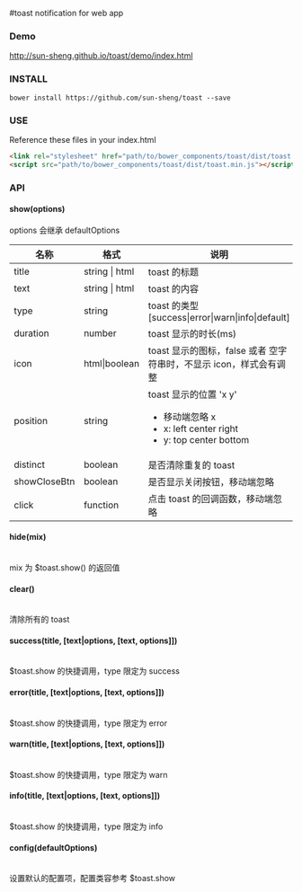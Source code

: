 #toast
notification for web app
### Demo
http://sun-sheng.github.io/toast/demo/index.html
### INSTALL
    bower install https://github.com/sun-sheng/toast --save    
### USE
Reference these files in your index.html

```html
<link rel="stylesheet" href="path/to/bower_components/toast/dist/toast.min.css"/>
<script src="path/to/bower_components/toast/dist/toast.min.js"></script>    
```    
### API
#### show(options)
options 会继承 defaultOptions
<table>
    <thead>
    <tr>
        <th>名称</th>
        <th>格式</th>
        <th>说明</th>
    </tr>
    </thead>
    <tbody>
    <tr>
        <td>title</td>
        <td>string | html</td>
        <td>toast 的标题</td>
    </tr>
    <tr>
        <td>text</td>
        <td>string | html</td>
        <td>toast 的内容</td>
    </tr>
    <tr>
        <td>type</td>
        <td>string </td>
        <td>toast 的类型[success|error|warn|info|default]</td>
    </tr>
    <tr>
        <td>duration</td>
        <td>number</td>
        <td>toast 显示的时长(ms)</td>
    </tr>
    <tr>
        <td>icon</td>
        <td>html|boolean</td>
        <td>
            toast 显示的图标，false 或者 空字符串时，不显示 icon，样式会有调整
        </td>
    </tr>
    <tr>
        <td>position</td>
        <td>string</td>
        <td>
            toast 显示的位置 'x y'
            <ul>
            <li>移动端忽略 x</li>
            <li>x: left center right</li>
            <li>y: top center bottom</li>
            </ul>
        </td>
    </tr>
    <tr>
        <td>distinct</td>
        <td>boolean</td>
        <td>
            是否清除重复的 toast
        </td>
    </tr>
    <tr>
        <td>showCloseBtn</td>
        <td>boolean</td>
        <td>
            是否显示关闭按钮，移动端忽略
        </td>
    </tr>
    <tr>
        <td>click</td>
        <td>function</td>
        <td>
            点击 toast 的回调函数，移动端忽略
        </td>
    </tr>
    </tbody>
</table>

#### hide(mix)
<br/>mix 为 $toast.show() 的返回值

#### clear()
<br/>清除所有的 toast

#### success(title, [text|options, [text, options]]) 
<br/>$toast.show 的快捷调用，type 限定为 success
#### error(title, [text|options, [text, options]]) 
<br/>$toast.show 的快捷调用，type 限定为 error
#### warn(title, [text|options, [text, options]]) 
<br/>$toast.show 的快捷调用，type 限定为 warn
#### info(title, [text|options, [text, options]]) 
<br/>$toast.show 的快捷调用，type 限定为 info

#### config(defaultOptions)
<br/> 设置默认的配置项，配置类容参考 $toast.show

